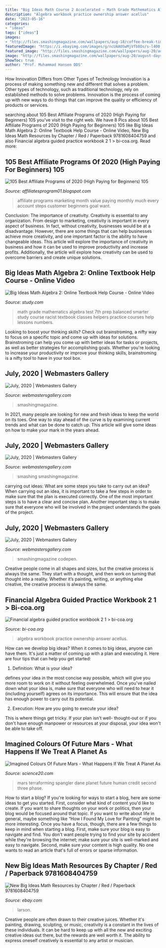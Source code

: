 ```yaml
---
title: "Big Ideas Math Course 2 Accelerated ~ Math Grade Mathematics Algebra Test 7th Prep Balanced Smarter Study Course Racist Textbook Classes Helpers Practice Courses Help Lessons Numbers"
description: "Algebra workbook practice ownership answer acellus"
date: "2023-05-16"
categories:
- "ideas"
tags: ["ideas"]
images:
- "http://files.smashingmagazine.com/wallpapers/aug-18/coffee-break-time/nocal/aug-18-coffee-break-time-nocal-1366x768.png"
featuredImage: "https://i.ebayimg.com/images/g/ncUAAOSwMjVfb8Os/s-l400.jpg"
featured_image: "http://files.smashingmagazine.com/wallpapers/aug-20/august-days/cal/aug-20-august-days-cal-1366x768.jpg"
image: "http://files.smashingmagazine.com/wallpapers/aug-20/august-days/cal/aug-20-august-days-cal-1366x768.jpg"
ShowToc: true
author: "Prof. Muhammad Hansen DDS"
---
```



How Innovation Differs from Other Types of Technology
Innovation is a process of making something new and different that solves a problem. Other types of technology, such as traditional technology, rely on established methods to solve problems. Innovation is the process of coming up with new ways to do things that can improve the quality or efficiency of products or services.

	

		
searching about 105 Best Affiliate Programs of 2020 (High Paying for Beginners) 105 you've visit to the right web. We have 8 Pics about 105 Best Affiliate Programs of 2020 (High Paying for Beginners) 105 like Big Ideas Math Algebra 2: Online Textbook Help Course - Online Video, New Big Ideas Math Resources by Chapter / Red / Paperback 9781608404759 and also Financial algebra guided practice workbook 2 1 &gt; bi-coa.org. Read more:
		
    
## 105 Best Affiliate Programs Of 2020 (High Paying For Beginners) 105

<img loading=lazy src="https://www.adamenfroy.com/wp-content/uploads/Monthly-Recurring-Revenue-1.jpg" onerror="this.onerror=null;this.src='https://tse4.mm.bing.net/th?id=OIP.ezEq7-LJAT-h8a_wlIbQaQHaD3&amp;pid=15.1';" alt="105 Best Affiliate Programs of 2020 (High Paying for Beginners) 105">

_Source: affiliatesprogram01.blogspot.com_

>affiliate programs marketing month value paying monthly much every account steps customer beginners goal want. 

	

Conclusion: The importance of creativity.
Creativity is essential to any organization. From design to marketing, creativity is important in every aspect of business. In fact, without creativity, businesses would be at a disadvantage. However, there are some things that can help businesses achieve more creativity, and one important factor is the ability to have changeable ideas. 
This article will explore the importance of creativity in business and how it can be used to improve productivity and increase profits. Additionally, the article will explore how creativity can be used to overcome barriers and create unique solutions.

    
## Big Ideas Math Algebra 2: Online Textbook Help Course - Online Video

<img loading=lazy src="https://study.com/cimages/course-image/big-ideas-math-algebra-2-online-textbook-help_212404_large.jpg" onerror="this.onerror=null;this.src='https://tse3.mm.bing.net/th?id=OIP.nNBDlJAoPqM0xYtb-YpBEgHaEK&amp;pid=15.1';" alt="Big Ideas Math Algebra 2: Online Textbook Help Course - Online Video">

_Source: study.com_

>math grade mathematics algebra test 7th prep balanced smarter study course racist textbook classes helpers practice courses help lessons numbers. 

	

Looking to boost your thinking skills? Check out brainstroming, a nifty way to focus on a specific topic and come up with ideas for solutions. Brainstroming can help you come up with better ideas for tasks or projects, as well as better strategies for accomplishing goals. Whether you're looking to increase your productivity or improve your thinking skills, brainstroming is a nifty tool to have in your tool box.

    
## July, 2020 | Webmasters Gallery

<img loading=lazy src="http://files.smashingmagazine.com/wallpapers/aug-18/coffee-break-time/nocal/aug-18-coffee-break-time-nocal-1366x768.png" onerror="this.onerror=null;this.src='https://tse2.mm.bing.net/th?id=OIP.I3WVGZ0nzLzF0dd8fPRjhgHaEK&amp;pid=15.1';" alt="July, 2020 | Webmasters Gallery">

_Source: webmastersgallery.com_

>smashingmagazine. 

	

In 2021, many people are looking for new and fresh ideas to keep the world on its toes. One way to stay ahead of the curve is by examining current trends and what can be done to catch up. This article will give some ideas on how to make your mark in the years ahead.

    
## July, 2020 | Webmasters Gallery

<img loading=lazy src="http://files.smashingmagazine.com/wallpapers/aug-17/hello-again/nocal/aug-17-hello-again-nocal-1600x1200.png" onerror="this.onerror=null;this.src='https://tse4.mm.bing.net/th?id=OIP.6joLEfZXim2nn14ceksUfwHaFj&amp;pid=15.1';" alt="July, 2020 | Webmasters Gallery">

_Source: webmastersgallery.com_

>smashing smashingmagazine. 

	

carrying out ideas: What are some steps you take to carry out an idea?
When carrying out an idea, it is important to take a few steps in order to make sure that the plan is executed correctly. One of the most important steps is to have a clear and concise plan. Another important step is to make sure that everyone who will be involved in the project understands the goals of the project.

    
## July, 2020 | Webmasters Gallery

<img loading=lazy src="http://files.smashingmagazine.com/wallpapers/aug-20/august-days/cal/aug-20-august-days-cal-1366x768.jpg" onerror="this.onerror=null;this.src='https://tse1.mm.bing.net/th?id=OIP.Ie43YuZ8xLYTVkCor9MXlwHaEK&amp;pid=15.1';" alt="July, 2020 | Webmasters Gallery">

_Source: webmastersgallery.com_

>smashingmagazine codepen. 

	

Creative people come in all shapes and sizes, but the creative process is always the same. They start with a thought, and then work on turning that thought into a reality. Whether it’s painting, writing, or anything else creative, the creative process is always the same.

    
## Financial Algebra Guided Practice Workbook 2 1 &gt; Bi-coa.org

<img loading=lazy src="https://bi-coa.org/img/880197.png" onerror="this.onerror=null;this.src='https://tse2.mm.bing.net/th?id=OIP.Ldc5cCAXKvx7UoIu8i9NfAHaJ4&amp;pid=15.1';" alt="Financial algebra guided practice workbook 2 1 &gt; bi-coa.org">

_Source: bi-coa.org_

>algebra workbook practice ownership answer acellus. 

	

How can we develop big ideas?
When it comes to big ideas, anyone can have them. It's just a matter of coming up with a plan and executing it. Here are four tips that can help you get started:
1. Definition: What is your idea?

 defines your idea in the most concise way possible, which will give you more room to work on it without feeling overwhelmed. Once you've nailed down what your idea is, make sure that everyone who will need to hear it (including yourself) agrees on its importance. This will ensure that the idea has enough power to carry out its potential.

2. Execution: How are you going to execute your idea?

This is where things get tricky. If your plan isn't well- thought-out or if you don't have enough manpower or resources at your disposal, your idea won't be able to take off.

    
## Imagined Colours Of Future Mars - What Happens If We Treat A Planet As

<img loading=lazy src="http://www.science20.com/files/images/terraforming_mars_stage2_-_green_mars_dane_spangler.jpg" onerror="this.onerror=null;this.src='https://tse2.mm.bing.net/th?id=OIP.m6l3CkB3CQiv4jpt66_oQwHaEf&amp;pid=15.1';" alt="Imagined Colours Of Future Mars - What Happens If We Treat A Planet As">

_Source: science20.com_

>mars terraforming spangler dane planet future human credit second three phase. 

	

How to start a blog?
If you're looking for ways to start a blog, here are some ideas to get you started. First, consider what kind of content you'd like to create. If you want to share thoughts on your work or politics, then your blog would be focused around that topic. If you want to write about life in general, maybe something like “How I Found My Love for Painting” might be more interesting. Once you have a focus, though, there are a few things to keep in mind when starting a blog. First, make sure your blog is easy to navigate and find. You don't want people trying to find your site by accident while they're browsing the internet; make sure your site is well-marked and easy to navigate. Second, make sure your content is high quality. No one wants to read an article that's full of errors or sparse information.

    
## New Big Ideas Math Resources By Chapter / Red / Paperback 9781608404759

<img loading=lazy src="https://i.ebayimg.com/images/g/ncUAAOSwMjVfb8Os/s-l400.jpg" onerror="this.onerror=null;this.src='https://tse3.mm.bing.net/th?id=OIP.bG0Hb6WCQmpqf8pMoUjZ3wAAAA&amp;pid=15.1';" alt="New Big Ideas Math Resources by Chapter / Red / Paperback 9781608404759">

_Source: ebay.com_

>larson. 

	

Creative people are often drawn to their creative juices. Whether it's painting, drawing, sculpting, or music, creativity is a constant in the lives of these individuals. It can be hard to keep up with all the new and exciting creative ideas out there, but the rewards are well worth it. The ability to express oneself creatively is essential to any artist or musician.


